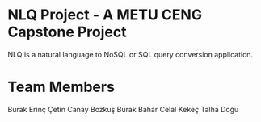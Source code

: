# NLQ Project - A METU CENG Capstone Project

NLQ is a natural language to NoSQL or SQL query conversion application.


# Team Members
Burak Erinç Çetin
Canay Bozkuş
Burak Bahar
Celal Kekeç
Talha Doğu
